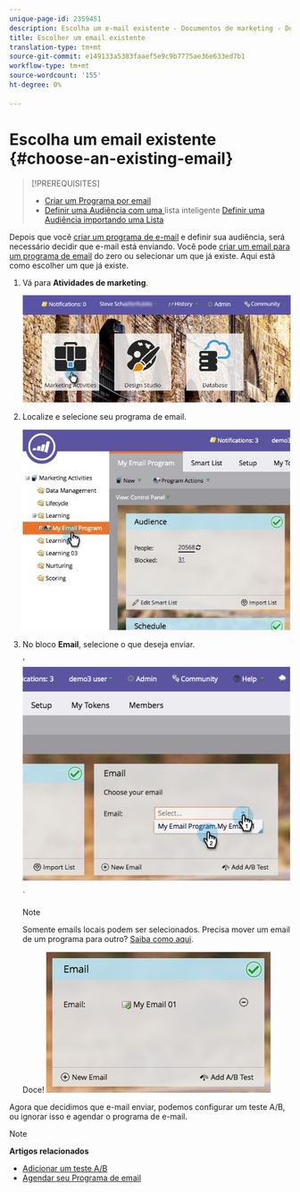```yaml
---
unique-page-id: 2359451
description: Escolha um e-mail existente - Documentos de marketing - Documentação do produto
title: Escolher um email existente
translation-type: tm+mt
source-git-commit: e149133a5383faaef5e9c9b7775ae36e633ed7b1
workflow-type: tm+mt
source-wordcount: '155'
ht-degree: 0%

---
```



# Escolha um email existente {#choose-an-existing-email}

>[!PREREQUISITES]
>
>* [Criar um Programa por email](../../../../product-docs/email-marketing/email-programs/creating-an-email-program/create-an-email-program.md)
>* [Definir uma Audiência com uma ](../../../../product-docs/email-marketing/email-programs/managing-people-in-email-programs/define-an-audience-with-a-smart-list.md) lista inteligente  [Definir uma Audiência importando uma Lista](../../../../product-docs/email-marketing/email-programs/managing-people-in-email-programs/define-an-audience-by-importing-a-list.md)

>



Depois que você [criar um programa de e-mail](../../../../product-docs/email-marketing/email-programs/creating-an-email-program/create-an-email-program.md) e definir sua audiência, será necessário decidir que e-mail está enviando. Você pode [criar um email para um programa de email](create-an-email-for-an-email-program.md) do zero ou selecionar um que já existe. Aqui está como escolher um que já existe.

1. Vá para **Atividades de marketing**.

   ![](assets/login-marketing-activities.png)

1. Localize e selecione seu programa de email.

   ![](assets/selectemailprogram.jpg)

1. No bloco **Email**, selecione o que deseja enviar.

   &#39; ![](assets/image2014-9-12-11-3a28-3a10.png)

   `

   >[!NOTE]
   >
   >Somente emails locais podem ser selecionados. Precisa mover um email de um programa para outro? [Saiba como aqui](move-an-email.md).

   Doce!   ![](assets/image2014-9-12-11-3a28-3a51.png)

Agora que decidimos que e-mail enviar, podemos configurar um teste A/B, ou ignorar isso e agendar o programa de e-mail.

>[!NOTE]
>
>**Artigos relacionados**
>
>* [Adicionar um teste A/B](email-test-a-b-test/add-an-a-b-test.md)
>* [Agendar seu Programa de email](schedule-your-email-program.md)

>



